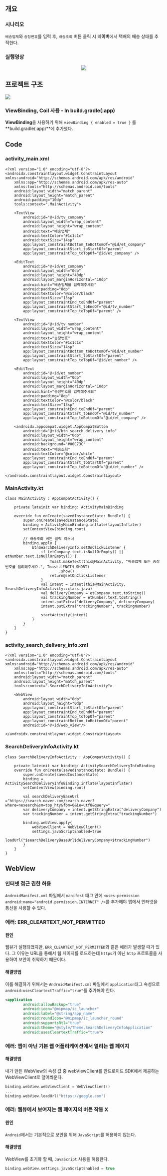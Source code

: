 ## 개요

### 시나리오

`배송업체`와 `송장번호`를 입력 후, `배송조회` 버튼 클릭 시 **네이버**에서 택배의 배송 상태를 추적한다.

### 실행영상
<p align="center">
    <img src="https://user-images.githubusercontent.com/40654227/166145994-f6e7a6ff-8687-4862-b6dd-9a10f30f4d1b.gif"/>
</p>

## 프로젝트 구조

![](https://user-images.githubusercontent.com/40654227/166146068-8115ce6a-7926-43e1-868a-d0e3621b8835.png)

### ViewBinding, Coil 사용 - In build.gradle(:app)

**ViewBinding**을 사용하기 위해 `viewBinding { enabled = true }` 를 **build.gradle(:app)**에 추가했다.

## Code

### activity\_main.xml

```
<?xml version="1.0" encoding="utf-8"?>
<androidx.constraintlayout.widget.ConstraintLayout xmlns:android="http://schemas.android.com/apk/res/android"
    xmlns:app="http://schemas.android.com/apk/res-auto"
    xmlns:tools="http://schemas.android.com/tools"
    android:layout_width="match_parent"
    android:layout_height="match_parent"
    android:padding="10dp"
    tools:context=".MainActivity">

    <TextView
        android:id="@+id/tv_company"
        android:layout_width="wrap_content"
        android:layout_height="wrap_content"
        android:text="배송업체"
        android:textColor="#1c1c1c"
        android:textSize="14sp"
        app:layout_constraintBottom_toBottomOf="@id/et_company"
        app:layout_constraintStart_toStartOf="parent"
        app:layout_constraintTop_toTopOf="@id/et_company" />

    <EditText
        android:id="@+id/et_company"
        android:layout_width="0dp"
        android:layout_height="40dp"
        android:layout_marginHorizontal="10dp"
        android:hint="배송업체를 입력해주세요"
        android:padding="8dp"
        android:textColor="@color/black"
        android:textSize="13sp"
        app:layout_constraintEnd_toEndOf="parent"
        app:layout_constraintStart_toEndOf="@id/tv_number"
        app:layout_constraintTop_toTopOf="parent" />

    <TextView
        android:id="@+id/tv_number"
        android:layout_width="wrap_content"
        android:layout_height="wrap_content"
        android:text="송장번호"
        android:textColor="#1c1c1c"
        android:textSize="14sp"
        app:layout_constraintBottom_toBottomOf="@id/et_number"
        app:layout_constraintStart_toStartOf="parent"
        app:layout_constraintTop_toTopOf="@id/et_number" />

    <EditText
        android:id="@+id/et_number"
        android:layout_width="0dp"
        android:layout_height="40dp"
        android:layout_marginHorizontal="10dp"
        android:hint="송장번호를 입력해주세요"
        android:padding="8dp"
        android:textColor="@color/black"
        android:textSize="13sp"
        app:layout_constraintEnd_toEndOf="parent"
        app:layout_constraintStart_toEndOf="@id/tv_number"
        app:layout_constraintTop_toBottomOf="@id/et_company" />

    <androidx.appcompat.widget.AppCompatButton
        android:id="@+id/btn_search_delivery_info"
        android:layout_width="0dp"
        android:layout_height="wrap_content"
        android:background="#00C73C"
        android:text="배송조회"
        android:textColor="@color/white"
        app:layout_constraintEnd_toEndOf="parent"
        app:layout_constraintStart_toStartOf="parent"
        app:layout_constraintTop_toBottomOf="@id/et_number" />

</androidx.constraintlayout.widget.ConstraintLayout>
```

### MainActivity.kt

```
class MainActivity : AppCompatActivity() {

    private lateinit var binding: ActivityMainBinding

    override fun onCreate(savedInstanceState: Bundle?) {
        super.onCreate(savedInstanceState)
        binding = ActivityMainBinding.inflate(layoutInflater)
        setContentView(binding.root)

        // 배송조회 버튼 클릭 리스너
        binding.apply {
            btnSearchDeliveryInfo.setOnClickListener {
                if (etCompany.text.isNullOrEmpty() || etNumber.text.isNullOrEmpty()) {
                    Toast.makeText(this@MainActivity, "배송업체 또는 송장번호를 입려해주세요.", Toast.LENGTH_SHORT)
                        .show()
                    return@setOnClickListener
                }
                val intent = Intent(this@MainActivity, SearchDeliveryInfoActivity::class.java)
                val deliveryCompany = etCompany.text.toString()
                val trackingNumber = etNumber.text.toString()
                intent.putExtra("deliveryCompany", deliveryCompany)
                intent.putExtra("trackingNumber", trackingNumber)

                startActivity(intent)
            }
        }
    }
}
```

### activity\_search\_delivery\_info.xml

```
<?xml version="1.0" encoding="utf-8"?>
<androidx.constraintlayout.widget.ConstraintLayout xmlns:android="http://schemas.android.com/apk/res/android"
    xmlns:app="http://schemas.android.com/apk/res-auto"
    xmlns:tools="http://schemas.android.com/tools"
    android:layout_width="match_parent"
    android:layout_height="match_parent"
    tools:context=".SearchDeliveryInfoActivity">

    <WebView
        android:layout_width="0dp"
        android:layout_height="0dp"
        app:layout_constraintStart_toStartOf="parent"
        app:layout_constraintEnd_toEndOf="parent"
        app:layout_constraintTop_toTopOf="parent"
        app:layout_constraintBottom_toBottomOf="parent"
        android:id="@+id/web_view"/>

</androidx.constraintlayout.widget.ConstraintLayout>
```

### SearchDeliveryInfoActivity.kt

```
class SearchDeliveryInfoActivity : AppCompatActivity() {

    private lateinit var binding: ActivitySearchDeliveryInfoBinding
    override fun onCreate(savedInstanceState: Bundle?) {
        super.onCreate(savedInstanceState)
        binding = ActivitySearchDeliveryInfoBinding.inflate(layoutInflater)
        setContentView(binding.root)

        val searchDeliveryBaseUrl ="https://search.naver.com/search.naver?where=nexearch&sm=top_hty&fbm=0&ie=utf8&query="
        var deliveryCompany = intent.getStringExtra("deliveryCompany")
        var trackingNumber = intent.getStringExtra("trackingNumber")

        binding.webView.apply{
            webViewClient = WebViewClient()
            settings.javaScriptEnabled=true
            loadUrl("$searchDeliveryBaseUrl$deliveryCompany+$trackingNumber")
        }
    }
}
```

## WebView 

### 인터넷 접근 권한 허용
``AndroidManifest.xml`` 파일에서 ``manifest`` 태그 안에 ``<uses-permission android:name="android.permission.INTERNET" />``를 추가해야 앱에서 인터넷을 통신을 사용할 수 있다.

### 에러: ERR_CLEARTEXT_NOT_PERMITTED
#### 원인
웹뷰가 실행되었지만, ``ERR_CLEARTEXT_NOT_PERMITTED``와 같은 에러가 발생할 때가 있다. 그 이유는 URL을 통해서 웹 페이지를 로드하는데 ``https``가 아닌 ``http`` 프로토콜을 사용하여 보안이 취약하기 때문이다. </br>
#### 해결방법
이를 해결하기 위해서는 ``AndroidManifest.xml`` 파일에서 ``application``태그 속성으로 ``android:usesCleartextTraffic="true"``를 추가해야 한다.

``` xml
<application
        android:allowBackup="true"
        android:icon="@mipmap/ic_launcher"
        android:label="@string/app_name"
        android:roundIcon="@mipmap/ic_launcher_round"
        android:supportsRtl="true"
        android:theme="@style/Theme.SearchDeliveryInfoApplication"
        android:usesCleartextTraffic="true">
```

###  에러: 앱이 아닌 기본 웹 어플리케이션에서 열리는 웹 페이지
#### 해결방법
내가 만든 WebView의 속성 값 중 webViewClient를 안드로이드 SDK에서 제공하는 WebViewClient로 덮어씌운다.
``` kotlin
binding.webView.webViewClient = WebViewClient()
...
binding.webView.loadUrl("https://google.com")
```

### 에러: 웹뷰에서 보여지는 웹 페이지의 버튼 작동 X
#### 원인
``Android``에서는 기본적으로 보안을 위해 ``JavaScript``를 허용하지 않는다.

#### 해결방법
WebView를 초기화 할 때, ``JavaScript`` 사용을 허용한다.
``` kotlin
binding.webView.settings.javaScriptEnabled = true
```
